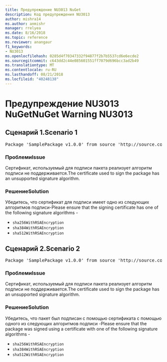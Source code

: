 ```yaml
---
title: Предупреждение NU3013 NuGet
description: Код предупреждения NU3013
author: mishra14
ms.author: anmishr
manager: rrelyea
ms.date: 8/16/2018
ms.topic: reference
ms.reviewer: anangaur
f1_keywords:
- NU3013
ms.openlocfilehash: 0285d4f70347332f94877f2b7b5537cd6e6ecde2
ms.sourcegitcommit: c643dd2c44e085601551ff7079d696bcc3ad2b49
ms.translationtype: MT
ms.contentlocale: ru-RU
ms.lasthandoff: 08/21/2018
ms.locfileid: "40248138"
---
```

# <a name="nuget-warning-nu3013"></a><span data-ttu-id="a9e33-103">Предупреждение NU3013 NuGet</span><span class="sxs-lookup"><span data-stu-id="a9e33-103">NuGet Warning NU3013</span></span>

## <a name="scenario-1"></a><span data-ttu-id="a9e33-104">Сценарий 1.</span><span class="sxs-lookup"><span data-stu-id="a9e33-104">Scenario 1</span></span>

<pre>Package 'SamplePackage v1.0.0' from source 'http://source.com/index.json': The signing certificate has an unsupported signature algorithm.</pre>

### <a name="issue"></a><span data-ttu-id="a9e33-105">Проблеми</span><span class="sxs-lookup"><span data-stu-id="a9e33-105">Issue</span></span>

<span data-ttu-id="a9e33-106">Сертификат, используемый для подписи пакета реализует алгоритм подписи не поддерживается.</span><span class="sxs-lookup"><span data-stu-id="a9e33-106">The certificate used to sign the package has an unsupported signature algorithm.</span></span>


### <a name="solution"></a><span data-ttu-id="a9e33-107">Решение</span><span class="sxs-lookup"><span data-stu-id="a9e33-107">Solution</span></span>

<span data-ttu-id="a9e33-108">Убедитесь, что сертификат для подписи имеет одно из следующих алгоритмов подписи-</span><span class="sxs-lookup"><span data-stu-id="a9e33-108">Please ensure that the signing certificate has one of the following signature algorithms -</span></span> 
* `sha256WithRSAEncryption`
* `sha384WithRSAEncryption`
* `sha512WithRSAEncryption`



## <a name="scenario-2"></a><span data-ttu-id="a9e33-109">Сценарий 2.</span><span class="sxs-lookup"><span data-stu-id="a9e33-109">Scenario 2</span></span>

<pre>Package 'SamplePackage v1.0.0' from source 'http://source.com/index.json': The primary signature's certificate has an unsupported signature algorithm.</pre>

### <a name="issue"></a><span data-ttu-id="a9e33-110">Проблеми</span><span class="sxs-lookup"><span data-stu-id="a9e33-110">Issue</span></span>

<span data-ttu-id="a9e33-111">Сертификат, используемый для подписи пакета реализует алгоритм подписи не поддерживается.</span><span class="sxs-lookup"><span data-stu-id="a9e33-111">The certificate used to sign the package has an unsupported signature algorithm.</span></span>


### <a name="solution"></a><span data-ttu-id="a9e33-112">Решение</span><span class="sxs-lookup"><span data-stu-id="a9e33-112">Solution</span></span>

<span data-ttu-id="a9e33-113">Убедитесь, что пакет был подписан с помощью сертификата с помощью одного из следующих алгоритмов подписи -</span><span class="sxs-lookup"><span data-stu-id="a9e33-113">Please ensure that the package was signed using a certificate with one of the following signature algorithms -</span></span> 
* `sha256WithRSAEncryption`
* `sha384WithRSAEncryption`
* `sha512WithRSAEncryption`


